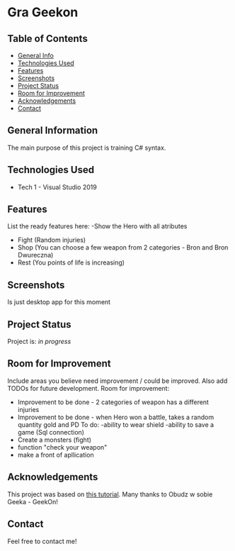 # Gra Geekon
## Table of Contents
* [General Info](#general-information)
* [Technologies Used](#technologies-used)
* [Features](#features)
* [Screenshots](#screenshots)
* [Project Status](#project-status)
* [Room for Improvement](#room-for-improvement)
* [Acknowledgements](#acknowledgements)
* [Contact](#contact)
<!-- * [License](#license) -->
## General Information
The main purpose of this project is training C# syntax.

## Technologies Used
- Tech 1 - Visual Studio 2019

## Features
List the ready features here:
-Show the Hero with all atributes
- Fight (Random injuries)
- Shop (You can choose a few weapon from 2 categories - Bron and Bron Dwureczna)
- Rest (You points of life is increasing)
## Screenshots
Is just desktop app for this moment
## Project Status
Project is: _in progress_ 
## Room for Improvement
Include areas you believe need improvement / could be improved. Also add TODOs for future development.
Room for improvement:
- Improvement to be done - 2 categories of weapon has a different injuries
- Improvement to be done - when Hero won a battle, takes a random quantity gold and PD
To do:
 -ability to wear shield
 -ability to save a game (Sql connection)
 - Create a monsters (fight)
 - function "check your weapon"
 - make a front of apllication
## Acknowledgements
 This project was based on [this tutorial](https://www.youtube.com/watch?v=Om7uvZ20DQs&t=4s).
 Many thanks to Obudz w sobie Geeka - GeekOn!


## Contact
 Feel free to contact me!




    
          
            
    

          
    
    
  
<!-- ## License -->
<!-- This project is open source and available under the [... License](). -->

